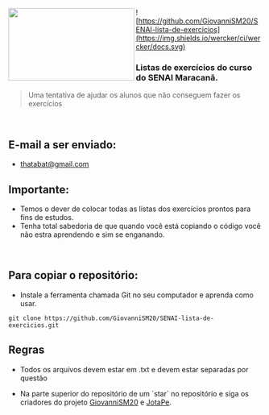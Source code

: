 <img
src="http://www.deconcursos.com.br/wp-content/uploads/2014/01/Cursos-gratuitos-Senai-Caruaru-PB-201400.png" align="left" width="250px" height="144px"/>

![https://github.com/GiovanniSM20/SENAI-lista-de-exercicios](https://img.shields.io/wercker/ci/wercker/docs.svg)

### Listas de exercícios do curso do SENAI Maracanã.
> Uma tentativa de ajudar os alunos que não conseguem fazer os exercícios

<br/>

## E-mail a ser enviado:
 - thatabat@gmail.com

## Importante:

- Temos o dever de colocar todas as listas dos exercícios prontos para fins de estudos.
 - Tenha total sabedoria de que quando você está copiando o código você não estra aprendendo e sim se enganando.

<br/>

## Para copiar o repositório:
 - Instale a ferramenta chamada Git no seu computador e aprenda como usar.

```SENAI
git clone https://github.com/GiovanniSM20/SENAI-lista-de-exercicios.git
```


## Regras

  - Todos os arquivos devem estar em .txt e devem estar separadas por questão

  - Na parte superior do repositório de um ´star´ no repositório e siga os criadores do projeto [GiovanniSM20](https://github.com/GiovanniSM20) e [JotaPe](https://github.com/JotaPe).
